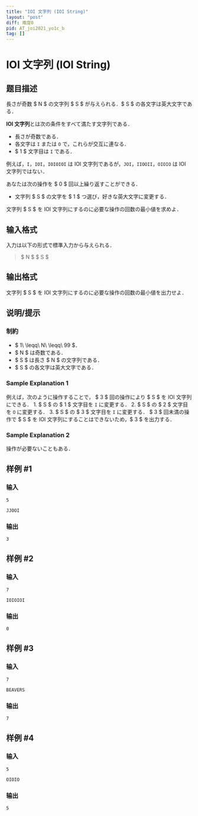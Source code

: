 ```yaml
---
title: "IOI 文字列 (IOI String)"
layout: "post"
diff: 难度0
pid: AT_joi2021_yo1c_b
tag: []
---
```


# IOI 文字列 (IOI String)

## 题目描述

[problemUrl]: https://atcoder.jp/contests/joi2021yo1c/tasks/joi2021_yo1c_b

長さが奇数 $ N $ の文字列 $ S $ が与えられる．$ S $ の各文字は英大文字である．

**IOI 文字列**とは次の条件をすべて満たす文字列である．

- 長さが奇数である．
- 各文字は `I` または `O` で，これらが交互に連なる．
- $ 1 $ 文字目は `I` である．

例えば，`I`，`IOI`，`IOIOIOI` は IOI 文字列であるが，`JOI`，`IIOOII`，`OIOIO` は IOI 文字列ではない．

あなたは次の操作を $ 0 $ 回以上繰り返すことができる．

- 文字列 $ S $ の文字を $ 1 $ つ選び，好きな英大文字に変更する．

文字列 $ S $ を IOI 文字列にするのに必要な操作の回数の最小値を求めよ．

## 输入格式

入力は以下の形式で標準入力から与えられる．

> $ N $ $ S $

## 输出格式

文字列 $ S $ を IOI 文字列にするのに必要な操作の回数の最小値を出力せよ．

## 说明/提示

### 制約

- $ 1\ \leqq\ N\ \leqq\ 99 $．
- $ N $ は奇数である．
- $ S $ は長さ $ N $ の文字列である．
- $ S $ の各文字は英大文字である．

### Sample Explanation 1

例えば，次のように操作することで， $ 3 $ 回の操作により $ S $ を IOI 文字列にできる． 1. $ S $ の $ 1 $ 文字目を `I` に変更する． 2. $ S $ の $ 2 $ 文字目を `O` に変更する． 3. $ S $ の $ 3 $ 文字目を `I` に変更する． $ 3 $ 回未満の操作で $ S $ を IOI 文字列にすることはできないため，$ 3 $ を出力する．

### Sample Explanation 2

操作が必要ないこともある．

## 样例 #1

### 输入

```
5
JJOOI
```

### 输出

```
3
```

## 样例 #2

### 输入

```
7
IOIOIOI
```

### 输出

```
0
```

## 样例 #3

### 输入

```
7
BEAVERS
```

### 输出

```
7
```

## 样例 #4

### 输入

```
5
OIOIO
```

### 输出

```
5
```

